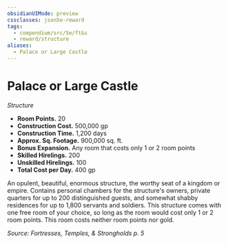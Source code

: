 ```yaml
---
obsidianUIMode: preview
cssclasses: json5e-reward
tags:
  - compendium/src/5e/ft&s
  - reward/structure
aliases:
  - Palace or Large Castle
---
```

# Palace or Large Castle
*Structure*  

- **Room Points.** 20  
- **Construction Cost.** 500,000 gp  
- **Construction Time.** 1,200 days  
- **Approx. Sq. Footage.** 900,000 sq. ft.  
- **Bonus Expansion.** Any room that costs only 1 or 2 room points  
- **Skilled Hirelings.** 200  
- **Unskilled Hirelings.** 100  
- **Total Cost per Day.** 400 gp  

An opulent, beautiful, enormous structure, the worthy seat of a kingdom or empire. Contains personal chambers for the structure's owners, private quarters for up to 200 distinguished guests, and somewhat shabby residences for up to 1,800 servants and soldiers. This structure comes with one free room of your choice, so long as the room would cost only 1 or 2 room points. This room costs neither room points nor gold.

*Source: Fortresses, Temples, & Strongholds p. 5*